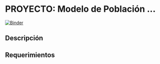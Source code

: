 # PROYECTO: Modelo de Población ...
[![Binder](https://mybinder.org/badge_logo.svg)](https://mybinder.org/v2/gh/RDHB/modelo_poblacional.git/master)

## Descripción
## Requerimientos
